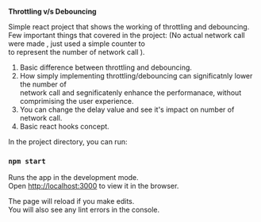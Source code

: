 **Throttling v/s Debouncing**

Simple react project that shows the working of throttling and debouncing.<br />
Few important things that covered in the project: (No actual network call were made , just used a simple counter to <br />
    to represent the number of network call ).
  1. Basic difference between throttling and debouncing.
  2. How simply implementing throttling/debouncing can significatnly lower the number of <br />
     network call and segnificatenly enhance the performanace, without comprimising the user experience.
  3. You can change the delay value and see it's impact on number of network call.
  4. Basic react hooks concept.

In the project directory, you can run:

### `npm start`

Runs the app in the development mode.<br />
Open [http://localhost:3000](http://localhost:3000) to view it in the browser.

The page will reload if you make edits.<br />
You will also see any lint errors in the console.


